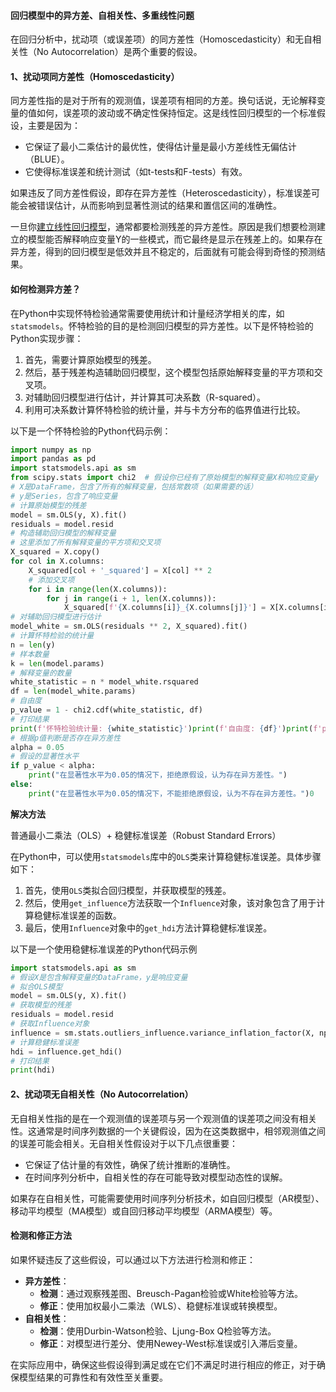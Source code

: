 ####  回归模型中的异方差、自相关性、多重线性问题

在回归分析中，扰动项（或误差项）的同方差性（Homoscedasticity）和无自相关性（No Autocorrelation）是两个重要的假设。

#### 1、扰动项同方差性（Homoscedasticity）

同方差性指的是对于所有的观测值，误差项有相同的方差。换句话说，无论解释变量的值如何，误差项的波动或不确定性保持恒定。这是线性回归模型的一个标准假设，主要是因为：

- 它保证了最小二乘估计的最优性，使得估计量是最小方差线性无偏估计（BLUE）。
- 它使得标准误差和统计测试（如t-tests和F-tests）有效。

如果违反了同方差性假设，即存在异方差性（Heteroscedasticity），标准误差可能会被错误估计，从而影响到显著性测试的结果和置信区间的准确性。



一旦你[建立线性回归模型](http://datascienceplus.com/linear-regression-predict-energy-output-power-plant/)，通常都要检测残差的异方差性。原因是我们想要检测建立的模型能否解释响应变量Y的一些模式，而它最终是显示在残差上的。如果存在异方差，得到的回归模型是低效并且不稳定的，后面就有可能会得到奇怪的预测结果。

#### 如何检测异方差？

在Python中实现怀特检验通常需要使用统计和计量经济学相关的库，如`statsmodels`。怀特检验的目的是检测回归模型的异方差性。以下是怀特检验的Python实现步骤：

1. 首先，需要计算原始模型的残差。
2. 然后，基于残差构造辅助回归模型，这个模型包括原始解释变量的平方项和交叉项。
3. 对辅助回归模型进行估计，并计算其可决系数（R-squared）。
4. 利用可决系数计算怀特检验的统计量，并与卡方分布的临界值进行比较。

以下是一个怀特检验的Python代码示例：

```python
import numpy as np
import pandas as pd
import statsmodels.api as sm
from scipy.stats import chi2  # 假设你已经有了原始模型的解释变量X和响应变量y
# X是DataFrame，包含了所有的解释变量，包括常数项（如果需要的话）
# y是Series，包含了响应变量
# 计算原始模型的残差
model = sm.OLS(y, X).fit()
residuals = model.resid
# 构造辅助回归模型的解释变量
# 这里添加了所有解释变量的平方项和交叉项
X_squared = X.copy()
for col in X.columns:
    X_squared[col + '_squared'] = X[col] ** 2
    # 添加交叉项
    for i in range(len(X.columns)):
        for j in range(i + 1, len(X.columns)):
            X_squared[f'{X.columns[i]}_{X.columns[j]}'] = X[X.columns[i]] * X[X.columns[j]]
# 对辅助回归模型进行估计
model_white = sm.OLS(residuals ** 2, X_squared).fit()
# 计算怀特检验的统计量
n = len(y)
# 样本数量
k = len(model.params)
# 解释变量的数量
white_statistic = n * model_white.rsquared
df = len(model_white.params)
# 自由度
p_value = 1 - chi2.cdf(white_statistic, df)
# 打印结果
print(f'怀特检验统计量: {white_statistic}')print(f'自由度: {df}')print(f'p值: {p_value}')
# 根据p值判断是否存在异方差性
alpha = 0.05
# 假设的显著性水平
if p_value < alpha:
    print("在显著性水平为0.05的情况下，拒绝原假设，认为存在异方差性。")
else:
    print("在显著性水平为0.05的情况下，不能拒绝原假设，认为不存在异方差性。")0

```

**解决方法**

普通最小二乘法（OLS）+ 稳健标准误差（Robust Standard Errors）

在Python中，可以使用`statsmodels`库中的`OLS`类来计算稳健标准误差。具体步骤如下：

1. 首先，使用`OLS`类拟合回归模型，并获取模型的残差。
2. 然后，使用`get_influence`方法获取一个`Influence`对象，该对象包含了用于计算稳健标准误差的函数。
3. 最后，使用`Influence`对象中的`get_hdi`方法计算稳健标准误差。

以下是一个使用稳健标准误差的Python代码示例

```python
import statsmodels.api as sm 
# 假设X是包含解释变量的DataFrame，y是响应变量
# 拟合OLS模型
model = sm.OLS(y, X).fit() 
# 获取模型的残差
residuals = model.resid 
# 获取Influence对象
influence = sm.stats.outliers_influence.variance_inflation_factor(X, np.arange(X.shape[1])) 
# 计算稳健标准误差
hdi = influence.get_hdi()
# 打印结果
print(hdi)
```



#### 2、扰动项无自相关性（No Autocorrelation）

无自相关性指的是在一个观测值的误差项与另一个观测值的误差项之间没有相关性。这通常是时间序列数据的一个关键假设，因为在这类数据中，相邻观测值之间的误差可能会相关。无自相关性假设对于以下几点很重要：

- 它保证了估计量的有效性，确保了统计推断的准确性。
- 在时间序列分析中，自相关性的存在可能导致对模型动态性的误解。

如果存在自相关性，可能需要使用时间序列分析技术，如自回归模型（AR模型）、移动平均模型（MA模型）或自回归移动平均模型（ARMA模型）等。

#### 检测和修正方法

如果怀疑违反了这些假设，可以通过以下方法进行检测和修正：

- **异方差性**：
  - **检测**：通过观察残差图、Breusch-Pagan检验或White检验等方法。
  - **修正**：使用加权最小二乘法（WLS）、稳健标准误或转换模型。
- **自相关性**：
  - **检测**：使用Durbin-Watson检验、Ljung-Box Q检验等方法。
  - **修正**：对模型进行差分、使用Newey-West标准误或引入滞后变量。

在实际应用中，确保这些假设得到满足或在它们不满足时进行相应的修正，对于确保模型结果的可靠性和有效性至关重要。